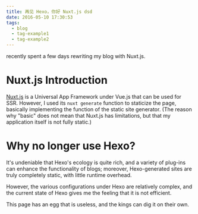 ```yaml
---
title: 再见 Hexo，你好 Nuxt.js dsd
date: 2016-05-10 17:30:53
tags:
  - blog
  - tag-example1
  - tag-example2
---
```


recently spent a few days rewriting my blog with Nuxt.js.

# Nuxt.js Introduction

[Nuxt.js](https://nuxtjs.org/) is a Universal App Framework under Vue.js that can be used for SSR.
However, I used its `nuxt generate` function to staticize the page, basically implementing the function of the static site generator. (The reason why "basic" does not mean that Nuxt.js has limitations, but that my application itself is not fully static.)

# Why no longer use Hexo?

It's undeniable that Hexo's ecology is quite rich, and a variety of plug-ins can enhance the functionality of blogs; moreover, Hexo-generated sites are truly completely static, with little runtime overhead.

However, the various configurations under Hexo are relatively complex, and the current state of Hexo gives me the feeling that it is not efficient.

This page has an egg that is useless, and the kings can dig it on their own.
